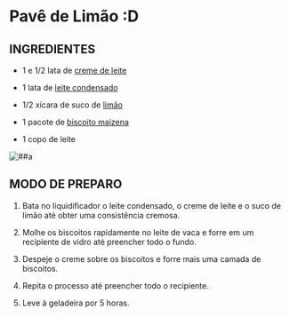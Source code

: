 # Pavê de Limão :D

## INGREDIENTES

- 1 e 1/2 lata de [creme de leite](https://blog.tudogostoso.com.br/dicas-de-cozinha/creme-de-leite-fresco-caseiro-de-caixinha-e-mais/)

- 1 lata de [leite condensado](https://blog.tudogostoso.com.br/cardapios/receitas-faceis/como-fazer-leite-condensado-caseiro/)

- 1/2 xícara de suco de [limão](https://blog.tudogostoso.com.br/dicas-de-cozinha/truques-simples-para-o-limao-render-mais/)

- 1 pacote de [biscoito maizena](https://blog.tudogostoso.com.br/cardapios/biscoito-de-maisena-caseiro-como-fazer/)

- 1 copo de leite

![##a](C:\Users\Gabriel\Desktop\pave%20de%20limao%20para%20markdown%20do%20github.jpg) 

## MODO DE PREPARO

1. Bata no liquidificador o leite condensado, o creme de leite e o suco de limão até obter uma consistência cremosa.

2. Molhe os biscoitos rapidamente no leite de vaca e forre em um recipiente de vidro até preencher todo o fundo.

3. Despeje o creme sobre os biscoitos e forre mais uma camada de biscoitos.

4. Repita o processo até preencher todo o recipiente.

5. Leve à geladeira por 5 horas.
